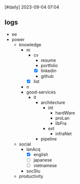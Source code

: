 [#daily]
2023-09-04
07:04
## logs
- ee
- power
	- knowledge
		- m
			- cv
				- resume
				- portfolio
				- [x] linkedin
				- github
			- [x] list
		- n
		- good-services
			- it
				- architecture
					- int
						- hardWare
						- proLan
						- libFra
					- ext
						- infraNet
				- pipeline
	- social
		- lanAcq
			- [x] english
			- [ ] japanese
			- [ ] vietnamese
		- socStu
	- productivity
